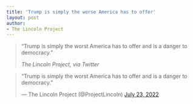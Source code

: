 ```yaml
---
title: 'Trump is simply the worse America has to offer'
layout: post
author:
- The Lincoln Project
---
```


> “Trump is simply the worst America has to offer and is a danger to democracy.”
>
> <cite>The Lincoln Project, via Twitter</cite>

<blockquote class="twitter-tweet"><p lang="en" dir="ltr">“Trump is simply the worst America has to offer and is a danger to democracy.”</p>&mdash; The Lincoln Project (@ProjectLincoln) <a href="https://twitter.com/ProjectLincoln/status/1550707780956426240?ref_src=twsrc%5Etfw">July 23, 2022</a></blockquote> <script async src="https://platform.twitter.com/widgets.js" charset="utf-8"></script>
